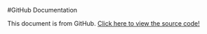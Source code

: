 #GitHub Documentation

This document is from GitHub. [Click here to view the source code!](https://github.com/tony5a/Virtual_Lab_Demo/blob/master/LOD_External_Instructions.md)
